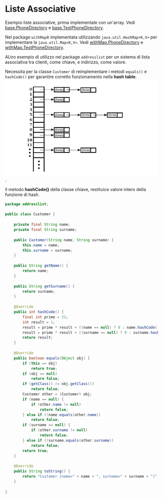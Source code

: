 # Liste Associative

Esempio liste associative, prima implementate con un'array. Vedi [base.PhoneDirectory](./scr/base/PhoneDirectory.java) e [base.TestPhoneDirectory](./scr/base/TestPhoneDirectory.java).

Nel package `withMap`è implementata utilizzando `java.util.HashMap<K,V>` per implementare la `java.util.Map<K,V>`. Vedi [withMap.PhoneDirectory](./scr/withMap/PhoneDirectory.java) e [withMap.TestPhoneDirectory](./scr/withMap/TestPhoneDirectory.java).

ALtro esempio di utilizzo nel package `addresslist` per un sistema di lista associativa tra clienti, come chiave, e indirizzo, come valore.

Necessita per la classe `Customer` di reimplementare i metodi `equals()` e `hashCode()` per garantire corretto funzionamento  nella **hash table**. 
![hashtable](./hashtable.PNG).

Il metodo **hashCode()** della classe chiave, restituice valore intero della funzione di hash.

```java
package addresslist;

public class Customer {
	
	private final String name;
	private final String surname;
	
	public Customer(String name, String surname) {
		this.name = name;
		this.surname = surname;
	}

	public String getName() {
		return name;
	}

	public String getSurname() {
		return surname;
	}
    
	@Override
	public int hashCode() {
		final int prime = 31;
		int result = 1;
		result = prime * result + ((name == null) ? 0 : name.hashCode());
		result = prime * result + ((surname == null) ? 0 : surname.hashCode());
		return result;
	}
	
	@Override
	public boolean equals(Object obj) {
		if (this == obj)
			return true;
		if (obj == null)
			return false;
		if (getClass() != obj.getClass())
			return false;
		Customer other = (Customer) obj;
		if (name == null) {
			if (other.name != null)
				return false;
		} else if (!name.equals(other.name))
			return false;
		if (surname == null) {
			if (other.surname != null)
				return false;
		} else if (!surname.equals(other.surname))
			return false;
		return true;
	}
	
	@Override
	public String toString() {
		return "Customer [name=" + name + ", surname=" + surname + "]";
	}
	
}

```





